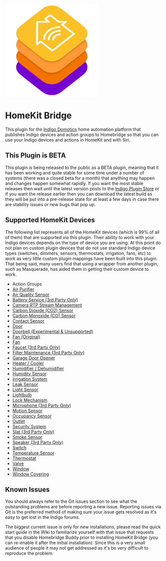 ![](https://github.com/Colorado4Wheeler/WikiDocs/blob/master/HomeKit-Bridge/logo.png)

# HomeKit Bridge

This plugin for the [Indigo Domotics](http://www.indigodomo.com/) home automation platform that publishes Indigo devices and action groups to Homebridge so that you can use your Indigo devices and actions in HomeKit and with Siri.

## This Plugin is BETA

This plugin is being released to the public as a BETA plugin, meaning that it has been working and quite stable for some time under a number of systems (there was a closed beta for a month) that anything may happen and changes happen somewhat rapidly.  If you want the most stable releases then wait until the latest version posts to the [Indigo Plugin Store](http://www.indigodomo.com/pluginstore/) or if you want the release earlier then you can download the latest build as they will be put into a pre-release state for at least a few days in case there are stability issues or new bugs that pop up.

## Supported HomeKit Devices

The following list represents all of the HomeKit devices (which is 99% of all of them) that are supported via this plugin.  Their ability to work with your Indigo devices depends on the type of device you are using.  At this point do not plan on custom plugin devices that do not use standard Indigo device types (switches, dimmers, sensors, thermostats, irrigation, fans, etc) to work as very little custom plugin mappings have been built into this plugin.  That being said, many users find that using a wrapper from another plugin, such as Masquerade, has aided them in getting their custom device to work.

* Action Groups
* [Air Purifier](https://github.com/Colorado4Wheeler/HomeKit-Bridge/wiki/HomeKit-Model-Reference#airpurifier)
* [Air Quality Sensor](https://github.com/Colorado4Wheeler/HomeKit-Bridge/wiki/HomeKit-Model-Reference#airqualitysensor)
* [Battery Service (3rd Party Only)](https://github.com/Colorado4Wheeler/HomeKit-Bridge/wiki/HomeKit-Model-Reference#batteryservice)
* [Camera RTP Stream Management](https://github.com/Colorado4Wheeler/HomeKit-Bridge/wiki/HomeKit-Model-Reference#camerartpstreammanagement)
* [Carbon Dioxide (CO2) Sensor](https://github.com/Colorado4Wheeler/HomeKit-Bridge/wiki/HomeKit-Model-Reference#carbondioxidesensor)
* [Carbon Monoxide (CO) Sensor](https://github.com/Colorado4Wheeler/HomeKit-Bridge/wiki/HomeKit-Model-Reference#carbonmonoxidesensor)
* [Contact Sensor](https://github.com/Colorado4Wheeler/HomeKit-Bridge/wiki/HomeKit-Model-Reference#contactsensor)
* [Door](https://github.com/Colorado4Wheeler/HomeKit-Bridge/wiki/HomeKit-Model-Reference#door)
* [Doorbell (Experimental & Unsupported)](https://github.com/Colorado4Wheeler/HomeKit-Bridge/wiki/HomeKit-Model-Reference#doorbell)
* [Fan (Original)](https://github.com/Colorado4Wheeler/HomeKit-Bridge/wiki/HomeKit-Model-Reference#fan)
* [Fan](https://github.com/Colorado4Wheeler/HomeKit-Bridge/wiki/HomeKit-Model-Reference#fanv2)
* [Faucet (3rd Party Only)](https://github.com/Colorado4Wheeler/HomeKit-Bridge/wiki/HomeKit-Model-Reference#faucet)
* [Filter Maintenance (3rd Party Only)](https://github.com/Colorado4Wheeler/HomeKit-Bridge/wiki/HomeKit-Model-Reference#filtermaintenance)
* [Garage Door Opener](https://github.com/Colorado4Wheeler/HomeKit-Bridge/wiki/HomeKit-Model-Reference#garagedooropener)
* [Heater / Cooler](https://github.com/Colorado4Wheeler/HomeKit-Bridge/wiki/HomeKit-Model-Reference#heatercooler)
* [Humidifier / Dehumidifier](https://github.com/Colorado4Wheeler/HomeKit-Bridge/wiki/HomeKit-Model-Reference#humidifierdehumidifier)
* [Humidity Sensor](https://github.com/Colorado4Wheeler/HomeKit-Bridge/wiki/HomeKit-Model-Reference#humiditysensor)
* [Irrigation System](https://github.com/Colorado4Wheeler/HomeKit-Bridge/wiki/HomeKit-Model-Reference#irrigationsystem)
* [Leak Sensor](https://github.com/Colorado4Wheeler/HomeKit-Bridge/wiki/HomeKit-Model-Reference#leaksensor)
* [Light Sensor](https://github.com/Colorado4Wheeler/HomeKit-Bridge/wiki/HomeKit-Model-Reference#lightsensor)
* [Lightbulb](https://github.com/Colorado4Wheeler/HomeKit-Bridge/wiki/HomeKit-Model-Reference#lightbulb)
* [Lock Mechanism](https://github.com/Colorado4Wheeler/HomeKit-Bridge/wiki/HomeKit-Model-Reference#lockmechanism)
* [Microphone (3rd Party Only)](https://github.com/Colorado4Wheeler/HomeKit-Bridge/wiki/HomeKit-Model-Reference#microphone)
* [Motion Sensor](https://github.com/Colorado4Wheeler/HomeKit-Bridge/wiki/HomeKit-Model-Reference#motionsensor)
* [Occupancy Sensor](https://github.com/Colorado4Wheeler/HomeKit-Bridge/wiki/HomeKit-Model-Reference#occupancysensor)
* [Outlet](https://github.com/Colorado4Wheeler/HomeKit-Bridge/wiki/HomeKit-Model-Reference#outlet)
* [Security System](https://github.com/Colorado4Wheeler/HomeKit-Bridge/wiki/HomeKit-Model-Reference#securitysystem)
* [Slat (3rd Party Only)](https://github.com/Colorado4Wheeler/HomeKit-Bridge/wiki/HomeKit-Model-Reference#slat)
* [Smoke Sensor](https://github.com/Colorado4Wheeler/HomeKit-Bridge/wiki/HomeKit-Model-Reference#smokesensor)
* [Speaker (3rd Party Only)](https://github.com/Colorado4Wheeler/HomeKit-Bridge/wiki/HomeKit-Model-Reference#speaker)
* [Switch](https://github.com/Colorado4Wheeler/HomeKit-Bridge/wiki/HomeKit-Model-Reference#switch)
* [Temperature Sensor](https://github.com/Colorado4Wheeler/HomeKit-Bridge/wiki/HomeKit-Model-Reference#temperaturesensor)
* [Thermostat](https://github.com/Colorado4Wheeler/HomeKit-Bridge/wiki/HomeKit-Model-Reference#thermostat)
* [Valve](https://github.com/Colorado4Wheeler/HomeKit-Bridge/wiki/HomeKit-Model-Reference#valve)
* [Window](https://github.com/Colorado4Wheeler/HomeKit-Bridge/wiki/HomeKit-Model-Reference#window)
* [Window Covering](https://github.com/Colorado4Wheeler/HomeKit-Bridge/wiki/HomeKit-Model-Reference#windowcovering)

## Known Issues

You should always refer to the Git issues section to see what the outstanding problems are before reporting a new issue.  Reporting issues via Git is the preferred method of making sure your issue gets resolved as it's easy to get lost in the Indigo forums.

The biggest current issue is only for new installations, please read the quick start guide in the Wiki to familiarize yourself with that issue that requests that you disable Homebridge Buddy prior to installing HomeKit Bridge (you can re-enable it after the initial installation).  Since this is a very small audience of people it may not get addressed as it's be very difficult to reproduce the problem.